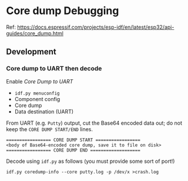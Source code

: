 # Core dump Debugging

Ref: https://docs.espressif.com/projects/esp-idf/en/latest/esp32/api-guides/core_dump.html

## Development
### Core dump to UART then decode
Enable _Core Dump to UART_
- `idf.py menuconfig`
- Component config
- Core dump
- Data destination (UART)

From UART (e.g. `Putty`) output, cut the Base64 encoded data out; do not keep the `CORE DUMP START/END` lines.

```
================= CORE DUMP START =================
<body of Base64-encoded core dump, save it to file on disk>
================= CORE DUMP END ===================
```

Decode using `idf.py` as follows (you must provide some sort of port!)

`idf.py coredump-info --core putty.log -p /dev/x >crash.log`